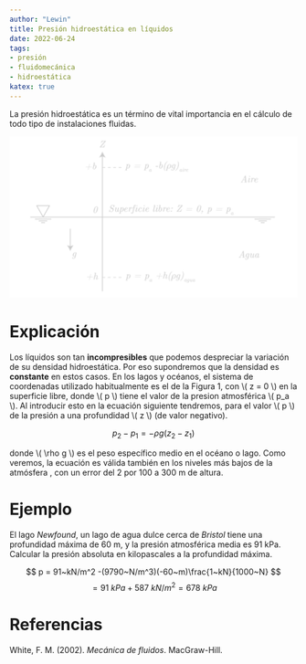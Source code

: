 ```yaml
---
author: "Lewin"
title: Presión hidroestática en líquidos
date: 2022-06-24
tags:
- presión
- fluidomecánica
- hidroestática
katex: true
---
```


La presión hidroestática es un término de vital importancia en el cálculo de todo tipo de instalaciones fluidas.

![Distribución de presión hidroestática en océanos y en la atmósfera](pressure.png "1")

# Explicación

Los líquidos son tan **incompresibles** que podemos despreciar la variación de su densidad hidroestática. Por eso supondremos que la densidad es **constante** en estos casos.  En los lagos y océanos, el sistema de coordenadas utilizado habitualmente es el de la Figura 1, con \\( z = 0 \\) en la superficie libre, donde \\( p \\) tiene el valor de la presion atmosférica \\( p_a \\). Al introducir esto en la ecuación siguiente tendremos, para el valor \\( p \\) de la presión a una profundidad \\( z \\) (de valor negativo).

$$ p_2 - p_1 = - \rho g (z_2 -z_1) $$

donde \\( \rho g \\) es el peso específico medio en el océano o lago. Como veremos, la ecuación es válida también en los niveles más bajos de la atmósfera , con un error del 2 por 100 a 300 m de altura.

# Ejemplo

El lago *Newfound*, un lago de agua dulce cerca de *Bristol* tiene una profundidad máxima de 60 m, y la presión atmosférica media es 91 kPa. Calcular la presión absoluta en kilopascales a la profundidad máxima.

$$ p = 91~kN/m^2 -(9790~N/m^3)(-60~m)\frac{1~kN}{1000~N} $$
$$ = 91~kPa + 587~kN/m^2 = 678~kPa $$

# Referencias

White, F. M. (2002). *Mecánica de fluidos*. MacGraw-Hill.
